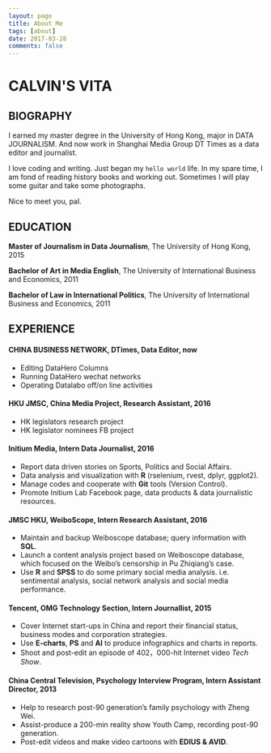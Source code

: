 ```yaml
---
layout: page
title: About Me
tags: [about]
date: 2017-03-28
comments: false
---
```

    
# CALVIN'S VITA

## BIOGRAPHY
I earned my master degree in the University of Hong Kong, major in DATA JOURNALISM. And now work in Shanghai Media Group DT Times as a data editor and journalist. <p>

I love coding and writing. Just began my `hello world` life. In my spare time, I am fond of reading history books and working out. Sometimes I will play some guitar and take some photographs.<p>

Nice to meet you, pal.



## EDUCATION
**Master of Journalism in Data Journalism**, The University of Hong Kong, 2015<p>
**Bachelor of Art in Media English**, The University of International Business and Economics, 2011<p>
**Bachelor of Law in International Politics**, The University of International Business and Economics, 2011<p>


## EXPERIENCE
#### CHINA BUSINESS NETWORK, DTimes, Data Editor, now
* Editing DataHero Columns
* Running DataHero wechat networks
* Operating Datalabo off/on line activities<br>

#### HKU JMSC, China Media Project, Research Assistant, 2016
* HK legislators research project
* HK legislator nominees FB project<br>

#### Initium Media, Intern Data Journalist, 2016
* Report data driven stories on Sports, Politics and Social Affairs.
* Data analysis and visualization with **R** (rselenium, rvest, dplyr, ggplot2).
* Manage codes and cooperate with **Git** tools (Version Control).
* Promote Initium Lab Facebook page, data products  & data journalistic resources. <br>

#### JMSC HKU, WeiboScope, Intern Research Assistant, 2016
* Maintain and backup Weiboscope database; query information with **SQL**. 
* Launch a content analysis project based on Weiboscope database, which focused on the Weibo’s censorship in Pu Zhiqiang’s case.
* Use **R** and **SPSS** to do some primary social media analysis. i.e. sentimental analysis, social network analysis and social media performance. <br>

#### Tencent, OMG Technology Section, Intern Journallist, 2015 
* Cover Internet start-ups in China and report their financial status, business modes and corporation strategies.
* Use **E-charts**, **PS** and **AI** to produce infographics and charts in reports.
* Shoot and post-edit an episode of 402，000-hit Internet video *Tech Show*.

#### China Central Television, Psychology Interview Program, Intern Assistant Director, 2013
* Help to research post-90 generation’s family psychology with Zheng Wei.
* Assist-produce a 200-min reality show Youth Camp, recording post-90 generation.
* Post-edit videos and make video cartoons with **EDIUS & AVID**. 
